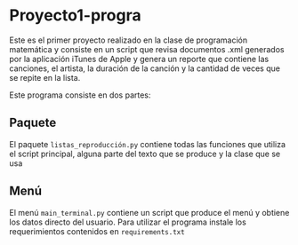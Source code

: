 # Proyecto1-progra

Este es el primer proyecto realizado en la clase de programación matemática y consiste en un
script que revisa documentos .xml generados por la aplicación iTunes de Apple y genera un 
reporte que contiene las canciones, el artista, la duración de la canción y la cantidad de 
veces que se repite en la lista.

Este programa consiste en dos partes:

## Paquete

El paquete `listas_reproducción.py` contiene todas las funciones que utiliza el script principal, 
alguna parte del texto que se produce y la clase que se usa

## Menú

El menú `main_terminal.py` contiene un script que produce el menú y obtiene los datos directo del usuario.
Para utilizar el programa instale los requerimientos contenidos en `requirements.txt`